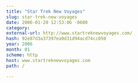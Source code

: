 ```yaml
---
title: "Star Trek New Voyages"
slug: star-trek-new-voyages
date: 2006-01-20 12:53:06 -0600
category: 
external-url: http://www.startreknewvoyages.com/
hash: 92e87d3a37397ea9d31d94acd74cc050
year: 2006
month: 01
scheme: http
host: www.startreknewvoyages.com
path: /

---
```




